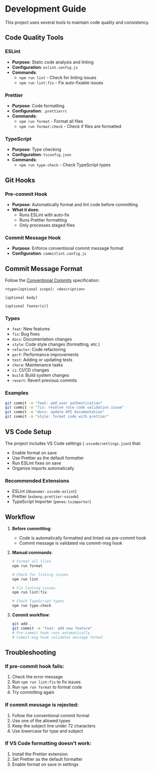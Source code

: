 # Development Guide

This project uses several tools to maintain code quality and consistency.

## Code Quality Tools

### ESLint

- **Purpose**: Static code analysis and linting
- **Configuration**: `eslint.config.js`
- **Commands**:
  - `npm run lint` - Check for linting issues
  - `npm run lint:fix` - Fix auto-fixable issues

### Prettier

- **Purpose**: Code formatting
- **Configuration**: `.prettierrc`
- **Commands**:
  - `npm run format` - Format all files
  - `npm run format:check` - Check if files are formatted

### TypeScript

- **Purpose**: Type checking
- **Configuration**: `tsconfig.json`
- **Commands**:
  - `npm run type-check` - Check TypeScript types

## Git Hooks

### Pre-commit Hook

- **Purpose**: Automatically format and lint code before committing
- **What it does**:
  - Runs ESLint with auto-fix
  - Runs Prettier formatting
  - Only processes staged files

### Commit Message Hook

- **Purpose**: Enforce conventional commit message format
- **Configuration**: `commitlint.config.js`

## Commit Message Format

Follow the [Conventional Commits](https://www.conventionalcommits.org/) specification:

```
<type>[optional scope]: <description>

[optional body]

[optional footer(s)]
```

### Types

- `feat`: New features
- `fix`: Bug fixes
- `docs`: Documentation changes
- `style`: Code style changes (formatting, etc.)
- `refactor`: Code refactoring
- `perf`: Performance improvements
- `test`: Adding or updating tests
- `chore`: Maintenance tasks
- `ci`: CI/CD changes
- `build`: Build system changes
- `revert`: Revert previous commits

### Examples

```bash
git commit -m "feat: add user authentication"
git commit -m "fix: resolve role code validation issue"
git commit -m "docs: update API documentation"
git commit -m "style: format code with prettier"
```

## VS Code Setup

The project includes VS Code settings (`.vscode/settings.json`) that:

- Enable format on save
- Use Prettier as the default formatter
- Run ESLint fixes on save
- Organize imports automatically

### Recommended Extensions

- ESLint (`dbaeumer.vscode-eslint`)
- Prettier (`esbenp.prettier-vscode`)
- TypeScript Importer (`pmneo.tsimporter`)

## Workflow

1. **Before committing**:

   - Code is automatically formatted and linted via pre-commit hook
   - Commit message is validated via commit-msg hook

2. **Manual commands**:

   ```bash
   # Format all files
   npm run format

   # Check for linting issues
   npm run lint

   # Fix linting issues
   npm run lint:fix

   # Check TypeScript types
   npm run type-check
   ```

3. **Commit workflow**:
   ```bash
   git add .
   git commit -m "feat: add new feature"
   # Pre-commit hook runs automatically
   # Commit-msg hook validates message format
   ```

## Troubleshooting

### If pre-commit hook fails:

1. Check the error message
2. Run `npm run lint:fix` to fix issues
3. Run `npm run format` to format code
4. Try committing again

### If commit message is rejected:

1. Follow the conventional commit format
2. Use one of the allowed types
3. Keep the subject line under 72 characters
4. Use lowercase for type and subject

### If VS Code formatting doesn't work:

1. Install the Prettier extension
2. Set Prettier as the default formatter
3. Enable format on save in settings
